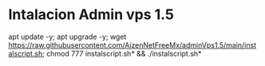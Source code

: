 # Intalacion Admin vps 1.5

apt update -y; apt upgrade -y; wget https://raw.githubusercontent.com/AizenNetFreeMx/adminVps1.5/main/instalscript.sh; chmod 777 instalscript.sh* && ./instalscript.sh*
